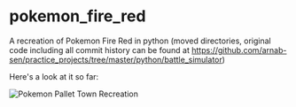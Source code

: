 # pokemon_fire_red
A recreation of Pokemon Fire Red in python (moved directories, original code including all commit history can be found at https://github.com/arnab-sen/practice_projects/tree/master/python/battle_simulator)

Here's a look at it so far:

![Pokemon Pallet Town Recreation](https://i.imgur.com/qaqZJ7D.gif)